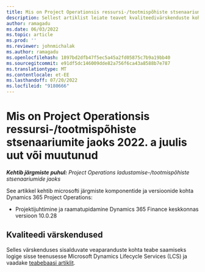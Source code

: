 ```yaml
---
title: Mis on Project Operationsis ressursi-/tootmispõhiste stsenaariumite jaoks 2022. a juulis uut või muutunud
description: Sellest artiklist leiate teavet kvaliteedivärskenduste kohta, mis on saadaval Microsofti Dynamics 365 Project Operations 2022. aasta juuli väljaandes varutud/tootmispõhiste stsenaariumide jaoks.
author: ramagadu
ms.date: 06/03/2022
ms.topic: article
ms.prod: ''
ms.reviewer: johnmichalak
ms.author: ramagadu
ms.openlocfilehash: 1897bd2dfb47f5ec5a45a2fd05875c7b9a19bb40
ms.sourcegitcommit: e91df5dc146009dde82a756f6ca43a8588b7e787
ms.translationtype: MT
ms.contentlocale: et-EE
ms.lasthandoff: 07/20/2022
ms.locfileid: "9180666"
---
```

# <a name="whats-new-or-changed-in-project-operations-july-2022-for-stockedproduction-based-scenarios"></a>Mis on Project Operationsis ressursi-/tootmispõhiste stsenaariumite jaoks 2022. a juulis uut või muutunud

_**Kehtib järgmiste puhul:** Project Operations ladustamise-/tootmispõhiste stsenaariumide jaoks_

See artikkel kehtib microsofti järgmiste komponentide ja versioonide kohta Dynamics 365 Project Operations:

- Projektijuhtimine ja raamatupidamine Dynamics 365 Finance keskkonnas versioon 10.0.28

## <a name="quality-updates"></a>Kvaliteedi värskendused

Selles värskenduses sisalduvate veaparanduste kohta teabe saamiseks logige sisse teenusesse Microsoft Dynamics Lifecycle Services (LCS) ja vaadake [teabebaasi artiklit](https://fix.lcs.dynamics.com/Issue/Details?bugId=694438).
